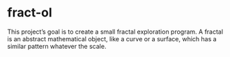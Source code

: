 # fract-ol
This project’s goal is to create a small fractal exploration program. A fractal is an abstract mathematical object, like a curve or a surface, which has a similar pattern whatever the scale.

